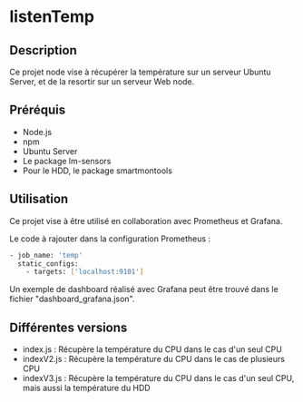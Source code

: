 # listenTemp

## Description

Ce projet node vise à récupérer la température sur un serveur Ubuntu Server, et de la resortir sur un serveur Web node.

## Préréquis

- Node.js
- npm
- Ubuntu Server
- Le package lm-sensors
- Pour le HDD, le package smartmontools

## Utilisation 

Ce projet vise à être utilisé en collaboration avec Prometheus et Grafana. 

Le code à rajouter dans la configuration Prometheus : 

```bash
- job_name: 'temp'
  static_configs:
    - targets: ['localhost:9101']
```

Un exemple de dashboard réalisé avec Grafana peut être trouvé dans le fichier "dashboard_grafana.json".

## Différentes versions

- index.js : Récupère la température du CPU dans le cas d'un seul CPU
- indexV2.js : Récupère la température du CPU dans le cas de plusieurs CPU
- indexV3.js : Récupère la température du CPU dans le cas d'un seul CPU, mais aussi la température du HDD
